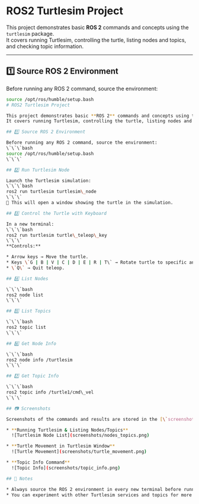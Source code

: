 # ROS2 Turtlesim Project

This project demonstrates basic **ROS 2** commands and concepts using the `turtlesim` package.  
It covers running Turtlesim, controlling the turtle, listing nodes and topics, and checking topic information.

---

## 1️⃣ Source ROS 2 Environment
Before running any ROS 2 command, source the environment:
```bash
source /opt/ros/humble/setup.bash
# ROS2 Turtlesim Project

This project demonstrates basic **ROS 2** commands and concepts using the `turtlesim` package.
It covers running Turtlesim, controlling the turtle, listing nodes and topics, and checking topic information.

## 1️⃣ Source ROS 2 Environment

Before running any ROS 2 command, source the environment:
\`\`\`bash
source /opt/ros/humble/setup.bash
\`\`\`

## 2️⃣ Run Turtlesim Node

Launch the Turtlesim simulation:
\`\`\`bash
ros2 run turtlesim turtlesim\_node
\`\`\`
📌 This will open a window showing the turtle in the simulation.

## 3️⃣ Control the Turtle with Keyboard

In a new terminal:
\`\`\`bash
ros2 run turtlesim turtle\_teleop\_key
\`\`\`
**Controls:**

* Arrow keys → Move the turtle.
* Keys \`G | B | V | C | D | E | R | T\` → Rotate turtle to specific angles.
* \`Q\` → Quit teleop.

## 4️⃣ List Nodes

\`\`\`bash
ros2 node list
\`\`\`

## 5️⃣ List Topics

\`\`\`bash
ros2 topic list
\`\`\`

## 6️⃣ Get Node Info

\`\`\`bash
ros2 node info /turtlesim
\`\`\`

## 7️⃣ Get Topic Info

\`\`\`bash
ros2 topic info /turtle1/cmd\_vel
\`\`\`

## 📷 Screenshots

Screenshots of the commands and results are stored in the [\`screenshots/\`](screenshots) folder.

* **Running Turtlesim & Listing Nodes/Topics**
  ![Turtlesim Node List](screenshots/nodes_topics.png)

* **Turtle Movement in Turtlesim Window**
  ![Turtle Movement](screenshots/turtle_movement.png)

* **Topic Info Command**
  ![Topic Info](screenshots/topic_info.png)

## 📝 Notes

* Always source the ROS 2 environment in every new terminal before running commands.
* You can experiment with other Turtlesim services and topics for more practice.
